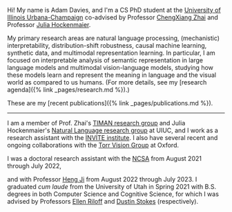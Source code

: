 Hi! My name is Adam Davies, and I'm a CS PhD student at the [University of Illinois Urbana-Champaign](https://illinois.edu/) co-advised by Professor [ChengXiang Zhai](http://czhai.cs.illinois.edu/) and Professor [Julia Hockenmaier](https://hockenmaier.cs.illinois.edu/).

<!-- My current research generally falls within natural language processing (NLP), interpretable machine learning, computational semantics, and multimodal representation learning.  -->
My primary research areas are natural language processing, (mechanistic) interpretability, distribution-shift robustness, causal machine learning, synthetic data, and multimodal representation learning.
In particular, I am focused on interpretable analysis of semantic representation in large language models and multimodal vision-language models, studying how these models learn and represent the meaning in language and the visual world as compared to us humans.
(For more details, see my [research agenda]({% link _pages/research.md %}).)

These are my [recent publications]({% link _pages/publications.md %}).

---

<!-- ***Current:*** -->
I am a member of Prof. Zhai's [TIMAN research group](https://timan.cs.illinois.edu/) and Julia Hockenmaier's [Natural Language research group](https://hockenmaier.cs.illinois.edu/) at UIUC, and I work as a research assistant with the [INVITE institute](https://invite.illinois.edu/).
I also have several recent and ongoing collaborations with the [Torr Vision Group](https://torrvision.com/) at Oxford.
<!-- (To get a sense for what I've been working on in this role, see my [recent]({% link _pages/publications.md %}#calm) [preprints]({% link _pages/publications.md %}#njpp) -- coming soon to a conference near you.) -->

<!-- ***Past:*** -->
I was a doctoral research assistant with the [NCSA](https://www.ncsa.illinois.edu/) from August 2021 through July 2022, 
<!-- (see our [PASC 2022 paper]({% link _pages/publications.md %}#judel)), -->
and with Professor [Heng Ji](http://blender.cs.illinois.edu/hengji.html) from August 2022 through July 2023.
I graduated *cum laude* from the University of Utah in Spring 2021 with B.S. degrees in both Computer Science and Cognitive Science, for which I was advised by Professors [Ellen Riloff](http://www.cs.utah.edu/~riloff/) and [Dustin Stokes](http://stokes.mentalpaint.net/Dustin_Stokes.html) (respectively).

